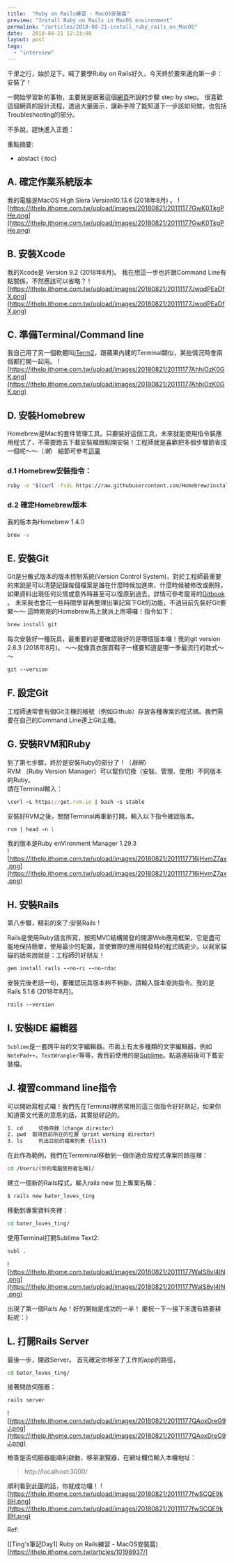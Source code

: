 ```yaml
---
title:  "Ruby on Rails練習 - MacOS安裝篇"
preview: "Install Ruby on Rails in MacOS environment"
permalink: "/articles/2018-08-21-install_ruby_rails_on_MacOS"
date:   2018-08-21 12:23:00
layout: post
tags: 
  - "interview"
---
```

千里之行，始於足下。喊了要學Ruby on Rails好久，今天終於要來邁向第一步：安裝了！

一開始學習新的事物，主要就是跟著這個[網頁](http://installrails.com/steps/choose_os)所說的步驟 step by step。
很喜歡這個網頁的設計流程，透過大量圖示，讓新手除了能知道下一步該如何做，也包括Troubleshooting的部分。

不多說，趕快進入正題：

重點摘要:
* abstact
{:toc}

## A. 確定作業系統版本

我的電腦是MacOS High Siera Version10.13.6 (2018年8月) 。
![https://ithelp.ithome.com.tw/upload/images/20180821/20111177GwK0TkgPHe.png](https://ithelp.ithome.com.tw/upload/images/20180821/20111177GwK0TkgPHe.png)

## B. 安裝Xcode

我的Xcode是 Version 9.2 (2018年8月)。
我在想這一步也許跟Command Line有點關係，不然應該可以省略？
![https://ithelp.ithome.com.tw/upload/images/20180821/20111177JwodPEaDfX.png](https://ithelp.ithome.com.tw/upload/images/20180821/20111177JwodPEaDfX.png)

## C. 準備Terminal/Command line

我自己用了另一個軟體叫[iTerm2](https://www.iterm2.com/)，跟蘋果內建的Terminal類似，某些情況時會兩個都打開一起用。
![https://ithelp.ithome.com.tw/upload/images/20180821/20111177AhhjOzK0GK.png](https://ithelp.ithome.com.tw/upload/images/20180821/20111177AhhjOzK0GK.png)

## D. 安裝Homebrew

Homebrew是Mac的套件管理工具。只要裝好這個工具，未來就能使用指令裝應用程式了，不需要跑去下載安裝檔跟點開安裝！工程師就是喜歡把多個步驟節省成一個呢～～（*潮*） 細節可參考[這裏](https://www.ptt.cc/bbs/MAC/M.1451965224.A.4C4.html)

### d.1 Homebrew安裝指令：

```bash
ruby -e "$(curl -fsSL https://raw.githubusercontent.com/Homebrew/install/master/install)"
```

### d.2 確定Homebrew版本

我的版本為Homebrew 1.4.0

```bash
brew -v
```

## E. 安裝Git

Git是分散式版本的版本控制系統(Version Control System)，對於工程師最重要的來說是可以清楚記錄每個檔案是誰在什麼時候加進來、什麼時候被修改或刪除，如果資料出現任何災情或意外時甚至可以復原到過去。詳情可參考龍哥的[Gitbook](https://gitbook.tw/chapters/introduction/what-is-git.html) 。
未來我也會花一些時間學習再整理出筆記寫下Git的功能，不過目前先裝好Git要緊～～
這時剛剛的Homebrew馬上就派上用場囉！指令如下：

```bash
brew install git
```

每次安裝好一種玩具，最重要的是要確認裝好的是哪個版本囉！我的git version 2.6.3 (2018年8月)。
～～就像買衣服買鞋子一樣要知道是哪一季最流行的款式～～

```ruby
git --version
```

## F. 設定Git

工程師通常會有個Git主機的帳號（例如Github）存放各種專案的程式碼。我們需要在自己的Command Line連上Git主機。

## G. 安裝RVM和Ruby

到了第七步驟，終於是安裝Ruby的部分了！（*敲碗*）  
RVM （Ruby Version Manager）可以幫你切換（安裝、管理、使用）不同版本的Ruby。  
請在Terminal輸入：

```ruby
\curl -L https://get.rvm.io | bash -s stable
```

安裝好RVM之後，關閉Terminal再重新打開，輸入以下指令確認版本。

```ruby
rvm | head -n 1
```

我的版本是Ruby enVironment Manager 1.29.3  
![https://ithelp.ithome.com.tw/upload/images/20180821/2011117716jHvmZ7ax.png](https://ithelp.ithome.com.tw/upload/images/20180821/2011117716jHvmZ7ax.png)

## H. 安裝Rails

第八步驟，精彩的來了:安裝Rails！  

Rails是使用Ruby語言所寫，按照MVC結構開發的開源Web應用框架，它是盡可能地保持簡單，使用最少的配置，並使實際的應用開發時的程式碼更少。以我家貓貓的話來說就是：工程師的好朋友！

```ruby
gem install rails --no-ri --no-rdoc
```

安裝完後老話一句，要確認玩具版本夠不夠新，請輸入版本查詢指令。我的是Rails 5.1.6 (2018年8月)。

```ruby
rails --version
```

## I. 安裝IDE 編輯器

`Sublime`是一套跨平台的文字編輯器。市面上有太多種類的文字編輯器，例如`NotePad++`、`TextWrangler`等等，我目前使用的是[Sublime](http://www.sublimetext.com/)。點選連結後可下載安裝檔。

## J. 複習command line指令

可以開始寫程式囉！我們先在Terminal裡將常用的這三個指令好好熟記，如果你知道英文代表的意思的話，其實挺好記的。

```bash
1. cd	  切換目錄（change director）
2. pwd	取得目前所在的位置（print working director）
3. ls	  列出目前的檔案列表 (list)
```

在此作為範例，我們在Termminal移動到一個你適合放程式專案的路徑裡：

```bash
cd /Users/(你的電腦使用者名稱)/
```

建立一個新的Rails程式，輸入rails new 加上專案名稱：

```bash
$ rails new bater_loves_ting
```

移動到專案資料夾裡：

```bash
cd bater_loves_ting/
```

使用Terminal打開Sublime Text2:

```bash
subl .
```

![https://ithelp.ithome.com.tw/upload/images/20180821/20111177WalS8yl4IN.png](https://ithelp.ithome.com.tw/upload/images/20180821/20111177WalS8yl4IN.png)

出現了第一個Rails Ap！好的開始是成功的一半！
慶祝一下～接下來還有路要耕耘呢：）

## L. 打開Rails Server

最後一步，開啟Server。
首先確定你移至了工作的app的路徑，

```bash
cd bater_loves_ting/
```

接著開啟伺服器：

```bash
rails server
```

![https://ithelp.ithome.com.tw/upload/images/20180821/20111177QAoxDreG9J.png](https://ithelp.ithome.com.tw/upload/images/20180821/20111177QAoxDreG9J.png)

檢查是否伺服器能順利啟動，移至瀏覽器，在網址欄位輸入本機地址：

>http://localhost:3000/

順利看到此圖的話，你就成功囉！
![https://ithelp.ithome.com.tw/upload/images/20180821/20111177fwSCQE9k8H.png](https://ithelp.ithome.com.tw/upload/images/20180821/20111177fwSCQE9k8H.png)

Ref:

([Ting's筆記Day1] Ruby on Rails練習 - MacOS安裝篇)[https://ithelp.ithome.com.tw/articles/10198937/]